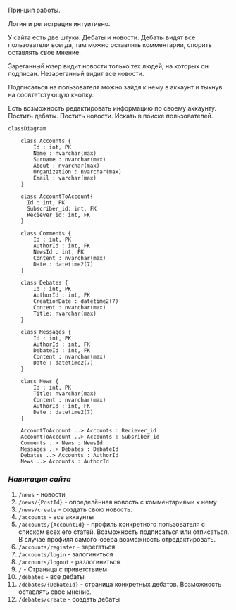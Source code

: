 Принцип работы.

Логин и регистрация интуитивно.

У сайта есть две штуки. Дебаты и новости.
Дебаты видят все пользователи всегда, там можно оставлять комментарии, спорить оставлять свое мнение.

Зареганный юзер видит новости только тех людей, на которых он подписан.
Незареганный видит все новости.

Подписаться на пользователя можно зайдя к нему в аккаунт и тыкнув на соовтетстующую кнопку.

Есть возможность редактировать информацию по своему аккаунту. Постить дебаты. Постить новости. Искать в поиске пользователей.

```mermaid
classDiagram

    class Accounts {
        Id : int, PK
        Name : nvarchar(max)
        Surname : nvarchar(max)
        About : nvarchar(max)
        Organization : nvarchar(max)
        Email : varchar(max)
    }
    
    class AccountToAccount{
      Id : int, PK
      Subscriber_id: int, FK
      Reciever_id: int, FK
    }
    
    class Comments {
        Id : int, PK
        AuthorId : int, FK
        NewsId : int, FK
        Content : nvarchar(max)
        Date : datetime2(7)
    }
    
    class Debates {
        Id : int, PK
        AuthorId : int, FK
        CreationDate : datetime2(7)
        Content : nvarchar(max)
        Title: nvarchar(max)
    }
    
    class Messages {
        Id : int, PK
        AuthorId : int, FK
        DebateId : int, FK
        Content : nvarchar(max)
        Date : datetime2(7)
    }
    
    class News {
        Id : int, PK
        Title: nvarchar(max)
        Content : nvarchar(max)
        AuthorId : int, FK
        Date : datetime2(7)
    }

    AccountToAccount ..> Accounts : Reciever_id
    AccountToAccount ..> Accounts : Subsriber_id
    Comments ..> News : NewsId
    Messages ..> Debates : DebateId
    Debates ..> Accounts : AuthorId
    News ..> Accounts : AuthorId
```

### ***Навигация сайта***
1. ```/news``` - новости
2. ```/news/{PostId}``` - определённая новость с комментариями к нему
3. ```/news/create``` -  создать свою новость. 
4. ```/accounts``` - все аккаунты
5. ```/accounts/{AccountId}``` - профиль конкретного пользователя с списком всех его статей. Возможность подписаться или отписаться. В случае профиля самого юзера возможность отредактировать.
6. ```/accounts/register``` - зарегаться
7. ```/accounts/login``` - залогиниться
8. ```/accounts/logout``` - разлогиниться
9. ```/``` - Страница с приветствием
10. ```/debates``` - все дебаты
11. ```/debates/{DebateId}``` - страница конкретных дебатов. Возможность оставлять свое мнение.
12. ```/debates/create``` - создать дебаты
